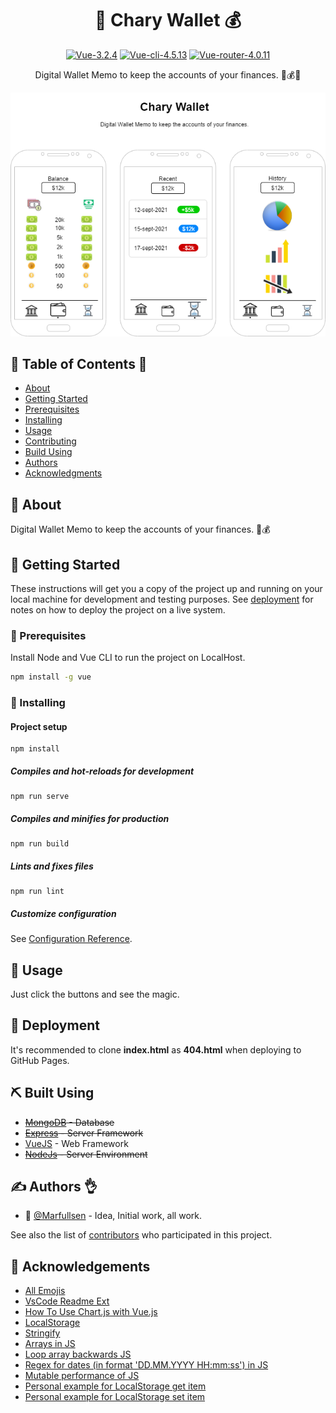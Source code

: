 <h1 align="center">💸 Chary Wallet 💰</h1>

<div align="center">

[![Vue-3.2.4](https://img.shields.io/badge/Vue-3.2.4-blue.svg "Badge Vue.js")](https://v3.vuejs.org/)
[![Vue-cli-4.5.13](https://img.shields.io/badge/Vue--CLI-4.5.13-brightgreen.svg "Badge VueCLI")](https://cli.vuejs.org/)
[![Vue-router-4.0.11](https://img.shields.io/badge/Vue--router-4.0.11-yellow.svg "Badge VueRouter")](https://router.vuejs.org/)

</div>

<p align="center">
  Digital Wallet Memo to keep the accounts of your finances. 💸💰👛
</p>

<p align="center">
  <a href="./docs/img/Chary-Wallet.drawio.png" rel="noopener">
    <img src="./docs/img/Chary-Wallet.drawio.png" alt="Mockup-chary-wallet">
  </a>
</p>

## 📝 Table of Contents 📂

- [About](#about)
- [Getting Started](#getting_started)
- [Prerequisites](#prerequisites)
- [Installing](#installing)
- [Usage](#usage)
- [Contributing](../CONTRIBUTING.md)
- [Build Using](#built_using)
- [Authors](#authors)
- [Acknowledgments](#acknowledgement)

## 🧐 About <a name = "about"></a>

Digital Wallet Memo to keep the accounts of your finances. 💸💰

## 🏁 Getting Started <a name = "getting_started"></a>

These instructions will get you a copy of the project up and running on your local machine for development and testing purposes. See [deployment](#deployment) for notes on how to deploy the project on a live system.

### 📘 Prerequisites <a name = "prerequisites"></a>

Install Node and Vue CLI to run the project on LocalHost.

```bash
npm install -g vue
```

###  🔧 Installing <a name = "installing"></a>

#### Project setup
```
npm install
```

##### Compiles and hot-reloads for development
```
npm run serve
```

##### Compiles and minifies for production
```
npm run build
```

##### Lints and fixes files
```
npm run lint
```

##### Customize configuration
See [Configuration Reference](https://cli.vuejs.org/config/).


## 🎈 Usage <a name = "usage"></a>

Just click the buttons and see the magic.

## 🚀 Deployment <a name = "deployment"></a>

It's recommended to clone **index.html** as **404.html** when deploying to GitHub Pages.

## ⛏️ Built Using <a name = "built_using"></a>

- ~~[MongoDB](https://www.mongodb.com/) - Database~~
- ~~[Express](https://expressjs.com/) - Server Framework~~
- [VueJS](https://vuejs.org/) - Web Framework
- ~~[NodeJs](https://nodejs.org/en/) - Server Environment~~

## ✍️ Authors 👌 <a name = "authors"></a>

- 🗿 [@Marfullsen](https://github.com/Marfullsen) - Idea, Initial work, all work.

See also the list of [contributors](./contributors) who participated in this project.

## 🎉 Acknowledgements <a name = "acknowledgement"></a>

- [All Emojis](https://github.com/scotch-io/All-Github-Emoji-Icons)
- [VsCode Readme Ext](https://github.com/thomascsd/vscode-readme-pattern)
- [How To Use Chart.js with Vue.js](https://www.digitalocean.com/community/tutorials/vuejs-vue-chart-js)
- [LocalStorage](https://web.dev/storage-for-the-web/)
- [Stringify](https://developer.mozilla.org/es/docs/Web/JavaScript/Reference/Global_Objects/JSON/stringify)
- [Arrays in JS](https://developer.mozilla.org/en-US/docs/Web/JavaScript/Reference/Global_Objects/Array)
- [Loop array backwards JS](https://www.techiedelight.com/loop-through-array-backwards-javascript/)
- [Regex for dates (in format 'DD.MM.YYYY HH:mm:ss') in JS](https://stackoverflow.com/a/7712335)
- [Mutable performance of JS](https://stackoverflow.com/a/59738662)
- [Personal example for LocalStorage get item](https://github.com/Marfullsen/respondedor-de-coordinadores/blob/8a7cd690d7eefa0eba242c0c04e0c19fce83bfee/src/views/RespuestaFinal.vue#L367)
- [Personal example for LocalStorage set item](https://github.com/Marfullsen/respondedor-de-coordinadores/blob/8a7cd690d7eefa0eba242c0c04e0c19fce83bfee/src/views/DatosGlobales.vue#L69)
